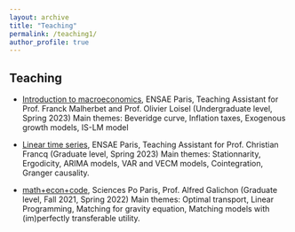 ```yaml
---
layout: archive
title: "Teaching"
permalink: /teaching1/
author_profile: true
---
```



## Teaching

- [Introduction to macroeconomics](https://www.ensae.fr/courses/5083-introduction-la-macroeconomie), ENSAE Paris, Teaching Assistant for Prof. Franck Malherbet and Prof. Olivier Loisel (Undergraduate level, Spring 2023)
Main themes: Beveridge curve, Inflation taxes, Exogenous growth models, IS-LM model

- [Linear time series](https://www.ensae.fr/courses/146), ENSAE Paris, Teaching Assistant for Prof. Christian Francq (Graduate level, Spring 2023)
Main themes: Stationnarity, Ergodicity, ARIMA models, VAR and VECM models, Cointegration, Granger causality.

- [math+econ+code](https://www.math-econ-code.org), Sciences Po Paris, Prof. Alfred Galichon (Graduate level, Fall 2021, Spring 2022)
Main themes: Optimal transport, Linear Programming, Matching for gravity equation, Matching models with (im)perfectly transferable utility.
